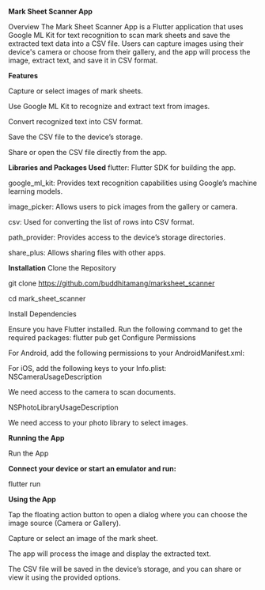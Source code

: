 **Mark Sheet Scanner App**   

Overview
The Mark Sheet Scanner App is a Flutter application that uses Google ML Kit for text recognition to scan mark sheets and save the extracted text data into a CSV file. Users can capture images using their device's camera or choose from their gallery, and the app will process the image, extract text, and save it in CSV format.

**Features**

Capture or select images of mark sheets.

Use Google ML Kit to recognize and extract text from images.

Convert recognized text into CSV format.

Save the CSV file to the device’s storage.

Share or open the CSV file directly from the app.

**Libraries and Packages Used**
flutter: Flutter SDK for building the app.

google_ml_kit: Provides text recognition capabilities using Google’s machine learning models.

image_picker: Allows users to pick images from the gallery or camera.

csv: Used for converting the list of rows into CSV format.

path_provider: Provides access to the device’s storage directories.

share_plus: Allows sharing files with other apps.


**Installation**
Clone the Repository

git clone https://github.com/buddhitamang/marksheet_scanner

cd mark_sheet_scanner

Install Dependencies

Ensure you have Flutter installed. Run the following command to get the required packages:
flutter pub get
Configure Permissions

For Android, add the following permissions to your AndroidManifest.xml:
<uses-permission android:name="android.permission.CAMERA"/>

<uses-permission android:name="android.permission.READ_EXTERNAL_STORAGE"/>

<uses-permission android:name="android.permission.WRITE_EXTERNAL_STORAGE"/>


For iOS, add the following keys to your Info.plist:
<key>NSCameraUsageDescription</key>

<string>We need access to the camera to scan documents.</string>

<key>NSPhotoLibraryUsageDescription</key>

<string>We need access to your photo library to select images.</string>


**Running the App**

Run the App

**Connect your device or start an emulator and run:**

flutter run

**Using the App**

Tap the floating action button to open a dialog where you can choose the image source (Camera or Gallery).

Capture or select an image of the mark sheet.

The app will process the image and display the extracted text.

The CSV file will be saved in the device’s storage, and you can share or view it using the provided options.

